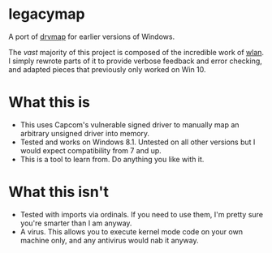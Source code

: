 # legacymap
A port of [drvmap](https://github.com/not-wlan/drvmap) for earlier versions of Windows.

The *vast* majority of this project is composed of the incredible work of [wlan](https://github.com/not-wlan). I simply rewrote parts of it to provide verbose feedback and error checking, and adapted pieces that previously only worked on Win 10.

# What this is
* This uses Capcom's vulnerable signed driver to manually map an arbitrary unsigned driver into memory.
* Tested and works on Windows 8.1. Untested on all other versions but I would expect compatibility from 7 and up.
* This is a tool to learn from. Do anything you like with it.

# What this isn't
* Tested with imports via ordinals. If you need to use them, I'm pretty sure you're smarter than I am anyway.
* A virus. This allows you to execute kernel mode code on your own machine only, and any antivirus would nab it anyway.
